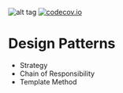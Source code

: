 ![alt tag](https://travis-ci.org/heidiks/java-design-patterns.svg?branch=master)
[![codecov.io](https://codecov.io/github/heidiks/java-design-patterns/coverage.svg?branch=master)](https://codecov.io/github/heidiks/java-design-patterns?branch=master)
# Design Patterns
 - Strategy
 - Chain of Responsibility
 - Template Method